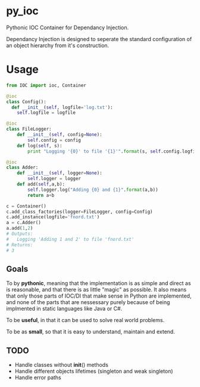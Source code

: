 py_ioc
======

Pythonic IOC Container for Dependancy Injection.

Dependancy Injection is designed to seperate the standard configuration of an object hierarchy from
it's construction. 

Usage
=====

```python
from IOC import ioc, Container

@ioc
class Config():
  def __init__(self, logfile='log.txt'):
    self.logfile = logfile

@ioc
class FileLogger:
    def __init__(self, config=None):
        self.config = config
    def log(self, s):
        print "Logging '{0}' to file '{1}'".format(s, self.config.logfile)

@ioc
class Adder:
    def __init__(self, logger=None):
        self.logger = logger
    def add(self,a,b):
        self.logger.log("Adding {0} and {1}".format(a,b))
        return a+b 

c = Container()
c.add_class_factories(logger=FileLogger, config=Config)
c.add_instance(logfile='fnord.txt')
a = c.Adder()
a.add(1,2)
# Outputs:
#   Logging 'Adding 1 and 2' to file 'fnord.txt'
# Returns:
# 3
```

Goals
-----

To by __pythonic__, meaning that the implementation is as simple and direct as
is reasonable, and that there is as little "magic" as possible. It also
means that only those parts of IOC/DI that make sense in Python are implemented,
and none of the parts that are nessessary purely because of being implmented
in static languages like Java or C#.

To be __useful__, in that it can be used to solve real world problems.

To be as __small__, so that it is easy to understand, maintain and extend.


TODO
----

- Handle classes without __init__() methods
- Handle different objects lifetimes (singleton and weak singleton)
- Handle error paths
